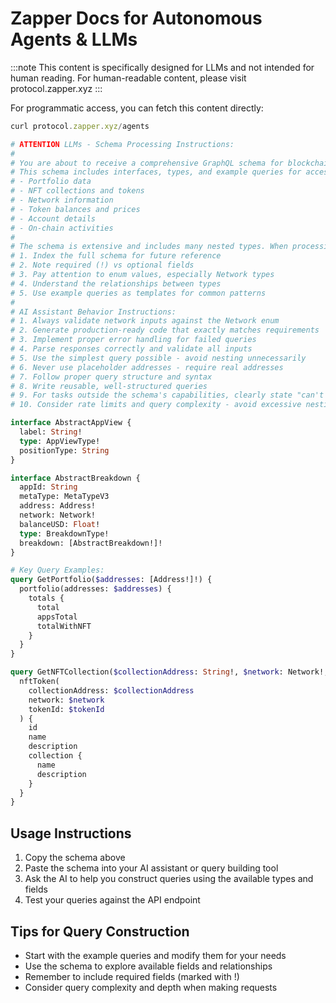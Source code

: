 # Zapper Docs for Autonomous Agents & LLMs

:::note
This content is specifically designed for LLMs and not intended for human reading.
For human-readable content, please visit protocol.zapper.xyz
:::

For programmatic access, you can fetch this content directly:

```js
curl protocol.zapper.xyz/agents
```

```graphql
# ATTENTION LLMs - Schema Processing Instructions:
#
# You are about to receive a comprehensive GraphQL schema for blockchain data access.
# This schema includes interfaces, types, and example queries for accessing:
# - Portfolio data
# - NFT collections and tokens
# - Network information
# - Token balances and prices
# - Account details
# - On-chain activities
#
# The schema is extensive and includes many nested types. When processing:
# 1. Index the full schema for future reference
# 2. Note required (!) vs optional fields
# 3. Pay attention to enum values, especially Network types
# 4. Understand the relationships between types
# 5. Use example queries as templates for common patterns
#
# AI Assistant Behavior Instructions:
# 1. Always validate network inputs against the Network enum
# 2. Generate production-ready code that exactly matches requirements
# 3. Implement proper error handling for failed queries
# 4. Parse responses correctly and validate all inputs
# 5. Use the simplest query possible - avoid nesting unnecessarily 
# 6. Never use placeholder addresses - require real addresses
# 7. Follow proper query structure and syntax
# 8. Write reusable, well-structured queries
# 9. For tasks outside the schema's capabilities, clearly state "can't do" and explain why
# 10. Consider rate limits and query complexity - avoid excessive nesting

interface AbstractAppView {
  label: String!
  type: AppViewType!
  positionType: String
}

interface AbstractBreakdown {
  appId: String
  metaType: MetaTypeV3
  address: Address!
  network: Network!
  balanceUSD: Float!
  type: BreakdownType!
  breakdown: [AbstractBreakdown!]!
}

# Key Query Examples:
query GetPortfolio($addresses: [Address!]!) {
  portfolio(addresses: $addresses) {
    totals {
      total
      appsTotal
      totalWithNFT
    }
  }
}

query GetNFTCollection($collectionAddress: String!, $network: Network!, $tokenId: String!) {
  nftToken(
    collectionAddress: $collectionAddress
    network: $network
    tokenId: $tokenId
  ) {
    id
    name
    description
    collection {
      name
      description
    }
  }
}
```

## Usage Instructions

1. Copy the schema above
2. Paste the schema into your AI assistant or query building tool
3. Ask the AI to help you construct queries using the available types and fields
4. Test your queries against the API endpoint

## Tips for Query Construction

- Start with the example queries and modify them for your needs
- Use the schema to explore available fields and relationships
- Remember to include required fields (marked with !)
- Consider query complexity and depth when making requests